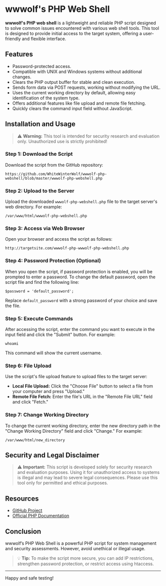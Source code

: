 # wwwolf's PHP Web Shell

**wwwolf's PHP web shell** is a lightweight and reliable PHP script designed to solve common issues encountered with various web shell tools. This tool is designed to provide initial access to the target system, offering a user-friendly and flexible interface.

## Features

- Password-protected access.
- Compatible with UNIX and Windows systems without additional changes.
- Clears the PHP output buffer for stable and clean execution.
- Sends form data via POST requests, working without modifying the URL.
- Uses the current working directory by default, allowing easy identification of the system type.
- Offers additional features like file upload and remote file fetching.
- Quickly clears the command input field without JavaScript.

## Installation and Usage

> ⚠️ **Warning:** This tool is intended for security research and evaluation only. Unauthorized use is strictly prohibited!

### Step 1: Download the Script

Download the script from the GitHub repository:

```
https://github.com/WhiteWinterWolf/wwwolf-php-webshell/blob/master/wwwolf-php-webshell.php
```

### Step 2: Upload to the Server

Upload the downloaded `wwwolf-php-webshell.php` file to the target server's web directory. For example:

```
/var/www/html/wwwolf-php-webshell.php
```

### Step 3: Access via Web Browser

Open your browser and access the script as follows:

```
http://targetsite.com/wwwolf-php-wwwolf-php-webshell.php
```

### Step 4: Password Protection (Optional)

When you open the script, if password protection is enabled, you will be prompted to enter a password. To change the default password, open the script file and find the following line:

```
$password = 'default_password';
```

Replace `default_password` with a strong password of your choice and save the file.

### Step 5: Execute Commands

After accessing the script, enter the command you want to execute in the input field and click the "Submit" button. For example:

```
whoami
```

This command will show the current username.

### Step 6: File Upload

Use the script's file upload feature to upload files to the target server:

- **Local File Upload:** Click the "Choose File" button to select a file from your computer and press "Upload."
- **Remote File Fetch:** Enter the file's URL in the "Remote File URL" field and click "Fetch."

### Step 7: Change Working Directory

To change the current working directory, enter the new directory path in the "Change Working Directory" field and click "Change." For example:

```
/var/www/html/new_directory
```

## Security and Legal Disclaimer

> ⚠️ **Important:** This script is developed solely for security research and evaluation purposes. Using it for unauthorized access to systems is illegal and may lead to severe legal consequences. Please use this tool only for permitted and ethical purposes.

## Resources

- [GitHub Project](https://github.com/RootShelll/wwwolf-php-webshell)
- [Official PHP Documentation](https://www.php.net/)

## Conclusion

wwwolf’s PHP Web Shell is a powerful PHP script for system management and security assessments. However, avoid unethical or illegal usage.

> 💡 **Tip:** To make the script more secure, you can add IP restrictions, strengthen password protection, or restrict access using htaccess.

---

Happy and safe testing!
